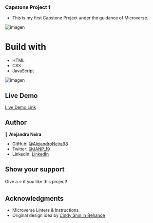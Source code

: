 ### Capstone Project 1

- This is my first Capstone Project under the guidance of Microverse.

![imagen](https://user-images.githubusercontent.com/93448210/148102835-146307af-594e-42df-909c-22a943232d2a.png)

# Build with

- HTML
- CSS
- JavaScript
 
![imagen](https://user-images.githubusercontent.com/93448210/148102496-ed20c529-bf6b-4eee-8b5c-1cf9f1cb4bdd.png)

## Live Demo

[Live Demo Link](https://alejandroneira98.github.io/Capstone1/)


## Author

👤 **Alejandro Neira**

- GitHub: [@AlejandroNeira98](https://github.com/AlejandroNeira98)
- Twitter: [@JANP_19](https://twitter.com/JANP_19)
- LinkedIn: [LinkedIn](https://www.linkedin.com/in/alejandro-neira-0b45b6226/)

## Show your support

Give a ⭐️ if you like this project!

## Acknowledgments

- Microverse Linters & Instructions.
- Original design idea by [Cindy Shin in Behance](https://www.behance.net/adagio07)

